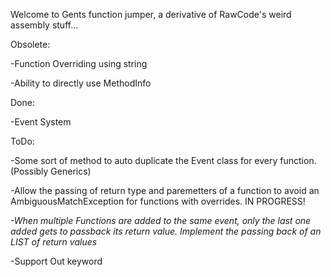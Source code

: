 Welcome to Gents function jumper, a derivative of RawCode's weird assembly stuff...

Obsolete:

-Function Overriding using string

-Ability to directly use MethodInfo

Done:

-Event System 

ToDo:

-Some sort of method to auto duplicate the Event class for every function. (Possibly Generics)

-Allow the passing of return type and paremetters of a function to avoid an AmbiguousMatchException for functions with overrides. IN PROGRESS!

_-When multiple Functions are added to the same event, only the last one added gets to passback its return value. Implement the passing back of an LIST of return values_

-Support Out keyword